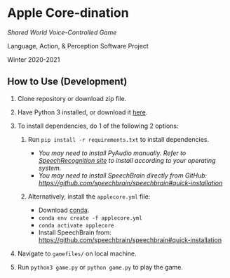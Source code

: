 # Apple Core-dination

*Shared World Voice-Controlled Game*

Language, Action, & Perception Software Project

Winter 2020-2021

## How to Use (Development)
1. Clone repository or download zip file.
2. Have Python 3 installed, or download it [here](https://www.python.org/).
3. To install dependencies, do 1 of the following 2 options: 
	1. Run `pip install -r requirements.txt` to install dependencies.
		- *You may need to install PyAudio manually. Refer to [SpeechRecognition site](https://pypi.org/project/SpeechRecognition/#pyaudio-for-microphone-users) to install according to your operating system.*
		- *You may need to install SpeechBrain directly from GitHub: https://github.com/speechbrain/speechbrain#quick-installation*

	2. Alternatively, install the `applecore.yml` file:
		* Download [conda](https://docs.conda.io/projects/conda/en/latest/user-guide/install/download.html). 
		* `conda env create -f applecore.yml`
		* `conda activate applecore`
		* Install SpeechBrain from: https://github.com/speechbrain/speechbrain#quick-installation

4. Navigate to `gamefiles/` on local machine.
5. Run `python3 game.py` or `python game.py` to play the game.
